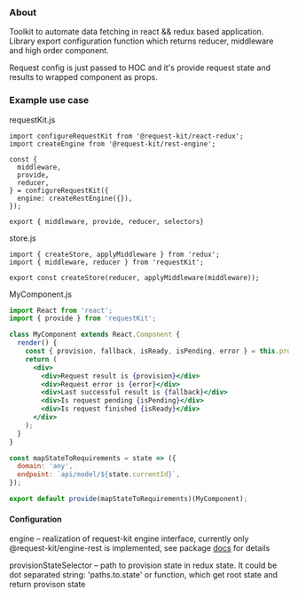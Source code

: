 ### About

Toolkit to automate data fetching in react && redux based application. Library export configuration function which returns reducer, middleware and high order component.

Request config is just passed to HOC and it's provide request state and results to wrapped component as props.

### Example use case

requestKit.js

```ecmascript 6
import configureRequestKit from '@request-kit/react-redux';
import createEngine from '@request-kit/rest-engine';

const {
  middleware,
  provide,
  reducer,
} = configureRequestKit({
  engine: createRestEngine({}),
});

export { middleware, provide, reducer, selectors}
```

store.js

```ecmascript 6
import { createStore, applyMiddleware } from 'redux';
import { middleware, reducer } from 'requestKit';

export const createStore(reducer, applyMiddleware(middleware));
```

MyComponent.js

```jsx harmony
import React from 'react';
import { provide } from 'requestKit';

class MyComponent extends React.Component {
  render() {
    const { provision, fallback, isReady, isPending, error } = this.props;
    return (
      <div>
        <div>Request result is {provision}</div>
        <div>Request error is {error}</div>
        <div>Last successful result is {fallback}</div>
        <div>Is request pending {isPending}</div>
        <div>Is request finished {isReady}</div>
      </div>
    );
  }
}

const mapStateToRequirements = state => ({
  domain: 'any',
  endpoint: `api/model/${state.currentId}`,
});

export default provide(mapStateToRequirements)(MyComponent);
```

#### Configuration

engine – realization of request-kit engine interface, currently only @request-kit/engine-rest is implemented, see package [docs](../../engine/rest/README.md#About) for details

provisionStateSelector – path to provision state in redux state. It could be dot separated string: 'paths.to.state' or function, which get root state and return provison state
